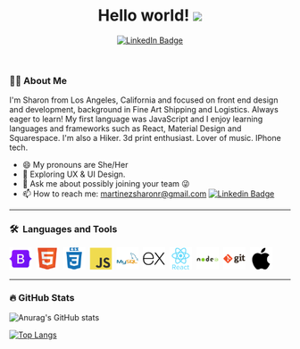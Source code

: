<h1 align="center">Hello world! <img src="https://media.giphy.com/media/hvRJCLFzcasrR4ia7z/giphy.gif" width="30px"></h1>
<p align="center">
<a href="https://www.linkedin.com/in/sharon-martinez-r"><img src="https://img.shields.io/badge/LinkedIn-blue?style=for-the-badge&logo=linkedin&logoColor=white" alt="LinkedIn Badge"></a>
</p>
<p align="center">
<img src="https://komarev.com/ghpvc/?username=your-github-sharon1106&style=flat-square&color=blue" alt=""/>
</p>

### :woman_technologist: About Me

I'm Sharon from Los Angeles, California and focused on front end design and development, background in Fine Art Shipping and Logistics. Always eager to learn! My first language was JavaScript and I enjoy learning languages and frameworks such as React, Material Design and Squarespace. I'm also a Hiker. 3d print enthusiast. Lover of music. IPhone tech.
- 😄 My pronouns are She/Her
- 🌱 Exploring UX & UI Design.
- 💬 Ask me about possibly joining your team :stuck_out_tongue_winking_eye:
- 📫 How to reach me: <martinezsharonr@gmail.com> [![Linkedin Badge](https://img.shields.io/badge/-kakbar-blue?style=flat&logo=Linkedin&logoColor=white)](https://www.linkedin.com/in/sharon1106) 

---

### 🛠 &nbsp;Languages and Tools

<p>
<img src="https://github.com/devicons/devicon/blob/master/icons/bootstrap/bootstrap-original.svg" title="Bootstrap" alt="Bootstrap" width="40" height="40"/>&nbsp;
<img src="https://github.com/devicons/devicon/blob/master/icons/html5/html5-original.svg" title="HTML5" alt="HTML" width="40" height="40"/>&nbsp;
<img src="https://github.com/devicons/devicon/blob/master/icons/css3/css3-plain-wordmark.svg"  title="CSS3" alt="CSS" width="40" height="40"/>&nbsp;
<img src="https://github.com/devicons/devicon/blob/master/icons/javascript/javascript-original.svg" title="JavaScript" alt="JavaScript" width="40" height="40"/>&nbsp;
<img src="https://github.com/devicons/devicon/blob/master/icons/mysql/mysql-original-wordmark.svg" title="MySQL"  alt="MySQL" width="40" height="40"/>&nbsp;
<img src="https://github.com/devicons/devicon/blob/master/icons/express/express-original.svg" title="Express"  alt="Express" width="40" height="40"/>&nbsp;
<img src="https://github.com/devicons/devicon/blob/master/icons/react/react-original-wordmark.svg" title="React" alt="React" width="40" height="40"/>&nbsp;
<img src="https://github.com/devicons/devicon/blob/master/icons/nodejs/nodejs-original-wordmark.svg" title="NodeJS" alt="NodeJS" width="40" height="40"/>&nbsp;
<img src="https://github.com/devicons/devicon/blob/master/icons/git/git-original-wordmark.svg" title="Git" **alt="Git" width="40" height="40"/>&nbsp;
<img src="https://github.com/devicons/devicon/blob/master/icons/apple/apple-original.svg" title="Apple" **alt="Apple" width="40" height="40"/>&nbsp;
</p>

---

### :fire: GitHub Stats 

![Anurag's GitHub stats](https://github-readme-stats.vercel.app/api?username=sharon1106&show_icons=true&theme=cobalt) 

[![Top Langs](https://github-readme-stats.vercel.app/api/top-langs/?username=sharon1106&layout=compact&theme=cobalt)](https://github.com/sharon1106/github-readme-stats)

